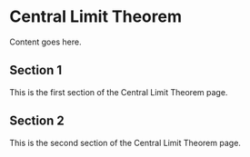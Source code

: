 # Central Limit Theorem

Content goes here.

## Section 1

This is the first section of the Central Limit Theorem page.

## Section 2

This is the second section of the Central Limit Theorem page.

